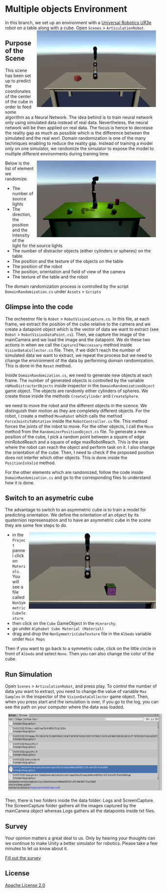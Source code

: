 # Multiple objects Environment 

In this branch, we set up an environment with a [Universal Robotics UR3e](https://www.universal-robots.com/products/ur3-robot/) robot on a table along with a cube. 
<img align="right" style="padding-left: 10px; padding-right: 10px; padding-bottom: 10px" height="250px" src="docs/images/single_cube.png">
Open `Scenes` > `ArticulationRobot`.



## Purpose of the Scene 
This scene has been set up to predict the coordonates of the center of the cube in order to feed some algorithm as a Neural Network. The idea behind is to train neural network only using simulated data instead of real data. Nevertheless, the neural network will be then applied on real data. The focus is hence to decrease the reality gap as much as possible which is the difference between the simulated and the real worl. Domain randomization is one of the many techniques enabling to reduce the reality gap. Instead of training a model only on one simulator, we randomize the simulator to expose the model to multiple different environments during training time. 

<img align="right" style="padding-left: 10px; padding-right: 10px; padding-bottom: 10px" height="250px" src="docs/images/multiple_objects_domain_randomization.png">

Below is the list of element we randomize:
- The number of source lights  
- The direction, the position and the intensity of the light for the source lights
- The number of distractor objects (either cylinders or spheres) on the table
- The position and the texture of the objects on the table  
- The position of the robot  
- The position, orientation and field of view of the camera 
- The texture of the table and the robot 

The domain randomization process is controlled by the script `DomainRandomization.cs` under `Assets` > `Scripts`


## Glimpse into the code 
The orchestror file is `Robot` > `RobotVisionCapture.cs`. In this file, at each frame, we extract the position of the cube relative to the camera and we create a datapoint object which is the vector of data we want to extract (see `Robot` > `RobotVisionDataPoint.cs`). Then, we capture the image of the mainCamera and we load the image and the datapoint. We do these two actions in when we call the `CaptureIfNeccessary` method inside `VisionDataCollector.cs` file. Then, if we didn't reach the number of simulated data we want to extract, we repeat the process but we need to change the environment of the data by performing domain randomization. This is done in the `Reset` method. 

Inside `DomainRandomization.cs`, we need to generate new objects at each frame. The number of generated objects is controlled by the variable `nbMaxDistractorObjects` inside inspector in the `DomainRandomizationObject` game object. The objects are randomly either cylinders of spheres. We create those inside the methods `CreateCylinder` and `CreateSphere`. 

we need to move the robot and the different objects in the scence. We distinguish their motion as they are completely different objects. 
For the robot, I create a method `MoveRobot` which calls the method `ForceJointsToRotation` inside the `RobotController.cs` file. This method forces the joints of the robot to move. 
For the other objects, I call the `Move` method from the `RandomizerPositionObject.cs` file. To generate a new position of the cube, I pick a random point between a square of edge minRobotReach and a square of edge maxRobotReach. This is the area where the robot can reach the object and perform task on it. I also change the orientation of the cube.
Then, I need to check if the proposed position does not interfer which other objects. This is done inside the `PositionIsValid` method.  

For the other elements which are randomized, follow the code inside `DomainRandomization.cs` and go to the corresponding files to understand how it is done. 


## Switch to an asymetric cube 
The advantage to switch to an asymmetric cube is to train a model for predicting orientation. We define the orientation of an object by its quaternion represensation and to have an asymmetric cube in the scene they are some few steps to do.

<img align="right" style="padding-left: 10px; padding-right: 10px; padding-bottom: 10px" height="250px" src="docs/images/asymmetric_cube.png">

- in the `Project` pannel click on `Materials`. You will see a file called `NonSymmetricCubeTexture`
- then click on the `Cube` GameObject in the `Hierarchy`. 
- go under `Alphabet Cube Material (Material)`
- drag and drop the `NonSymmetricCubeTexture` file in the `Albedo` variable under `Main Maps`

Then if you want to go back to a symmetric cube, click on the little circle in front of `Albedo` and select `None`. Then you can also change the color of the cube. 


## Run Simulation 
Open `Scenes` > `ArticulationRobot`, and press play. To control the number of data you want to extract, you need to change the value of variable `Max Samples` in the inspector of the `VisionDataCollector` game object. Then, when you press start and the ismulation is over, if you go to the log, you can see the path on your computer where the data was loaded. 

<img align="center" style="padding-left: 10px; padding-right: 10px; padding-bottom: 10px" height="250px" src="docs/images/path_data.png">

Then, there is two folders inside the data folder: Logs and ScreenCapture. The ScreenCapture folder gathers all the images captured by the mainCanera object whereas Logs gathers all the datapoints inside txt files. 


## Survey
Your opinion matters a great deal to us. Only by hearing your thoughts can we continue to make Unity a better simulator for robotics. Please take a few minutes to let us know about it.

[Fill out the survey](https://docs.google.com/forms/d/e/1FAIpQLSc77ah4azt6D4AOxCWhjpCBgM6Si6f0DA_dunM-ZhDf5xJlgg/viewform)


## License
[Apache License 2.0](LICENSE)




